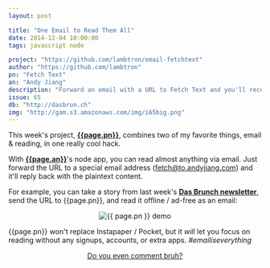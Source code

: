 ```yaml
---
layout: post

title: "One Email to Read Them All"
date: 2014-12-04 10:00:00
tags: javascript node

project: "https://github.com/lambtron/email-fetchtext"
author: "https://github.com/lambtron"
pn: "Fetch Text"
an: "Andy Jiang"
description: "Forward an email with a URL to Fetch Text and you'll receive a reply with the body content."
issue: 65
db: "http://dasbrun.ch"
img: "http://gam.s3.amazonaws.com/img/i65big.png"
---
```


This week's project, <strong><a href="{{page.project}}" title="{{page.pn}} on GitHub" target="_blank">{{page.pn}}</a></strong>, combines two of my favorite things, email &amp; reading, in one really cool hack.

With <strong><a href="{{ page.author }}" target="_blank" title="{{ page.an }} on GitHub">{{page.an}}</a></strong>'s node app, you can read almost anything via email. Just forward the URL to a special email address (fetch@to.andyjiang.com) and it'll reply back with the plaintext content.

For example, you can take a story from last week's <strong><a href="{{ page.db }}" target="_blank" title="Das Brunch is awesome bro">Das Brunch newsletter</a></strong>, send the URL to {{page.pn}}, and read it offline / ad-free as an email:

<center><img src="{{page.img}}" alt="{{ page.pn }} demo"></center>

{{page.pn}} won't replace Instapaper / Pocket, but it _will_ let you focus on reading without any signups, accounts, or extra apps. _#emailiseverything_

<center><a href="{{ page.url }}#comments" class="btn btn-primary btn-comment" title="Discuss this issue of Git @ Me online">Do you even comment bruh?</a></center>
